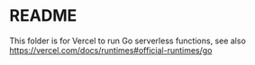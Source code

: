 # README

This folder is for Vercel to run Go serverless functions, see also https://vercel.com/docs/runtimes#official-runtimes/go
